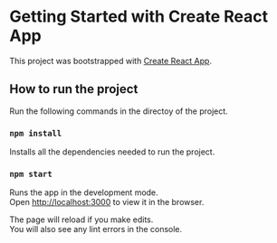 # Getting Started with Create React App

This project was bootstrapped with [Create React App](https://github.com/facebook/create-react-app).

## How to run the project

Run the following commands in the directoy of the project.

### `npm install`
Installs all the dependencies needed to run the project.

### `npm start`
Runs the app in the development mode.\
Open [http://localhost:3000](http://localhost:3000) to view it in the browser.

The page will reload if you make edits.\
You will also see any lint errors in the console.